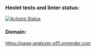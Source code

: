 ### Hexlet tests and linter status:
[![Actions Status](https://github.com/i-pichurov/python-project-83/actions/workflows/hexlet-check.yml/badge.svg)](https://github.com/i-pichurov/python-project-83/actions)

### Domain:
https://page-analyzer-q1l1.onrender.com
